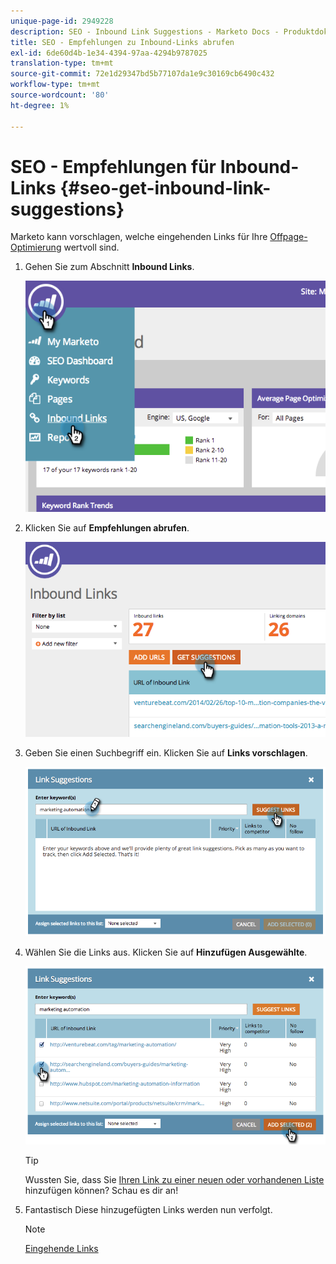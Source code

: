 ```yaml
---
unique-page-id: 2949228
description: SEO - Inbound Link Suggestions - Marketo Docs - Produktdokumentation
title: SEO - Empfehlungen zu Inbound-Links abrufen
exl-id: 6de60d4b-1e34-4394-97aa-4294b9787025
translation-type: tm+mt
source-git-commit: 72e1d29347bd5b77107da1e9c30169cb6490c432
workflow-type: tm+mt
source-wordcount: '80'
ht-degree: 1%

---
```


# SEO - Empfehlungen für Inbound-Links {#seo-get-inbound-link-suggestions}

Marketo kann vorschlagen, welche eingehenden Links für Ihre [Offpage-Optimierung](/help/marketo/product-docs/additional-apps/seo/understanding-seo/understanding-search-engine-optimization.md) wertvoll sind.

1. Gehen Sie zum Abschnitt **Inbound Links**.

   ![](assets/image2014-9-18-13-3a20-3a44.png)

1. Klicken Sie auf **Empfehlungen abrufen**.

   ![](assets/image2014-9-18-13-3a21-3a8.png)

1. Geben Sie einen Suchbegriff ein. Klicken Sie auf **Links vorschlagen**.

   ![](assets/image2014-9-18-13-3a21-3a31.png)

1. Wählen Sie die Links aus. Klicken Sie auf **Hinzufügen Ausgewählte**.

   ![](assets/image2014-9-18-13-3a21-3a40.png)

   >[!TIP]
   >
   >Wussten Sie, dass Sie [Ihren Link zu einer neuen oder vorhandenen Liste](/help/marketo/product-docs/additional-apps/seo/inbound-links/seo-add-remove-an-inbound-link-url-from-a-list.md) hinzufügen können? Schau es dir an!

1. Fantastisch Diese hinzugefügten Links werden nun verfolgt.

   >[!NOTE]
   >
   >[Eingehende Links](/help/marketo/product-docs/additional-apps/seo/inbound-links/seo-understanding-inbound-links.md)
